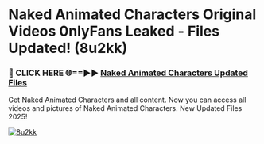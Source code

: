 # Naked Animated Characters Original Videos 0nlyFans Leaked - Files Updated! (8u2kk)

<h3>🔴 CLICK HERE 🌐==►► <a href="https://tinyurl.com/up5wt9bj" rel="nofollow">Naked Animated Characters Updated Files</a></h3>

Get Naked Animated Characters and all content. Now you can access all videos and pictures of Naked Animated Characters. New Updated Files 2025!

[![8u2kk](https://i.imgur.com/ABiUzMV.gif)](https://tinyurl.com/up5wt9bj)
